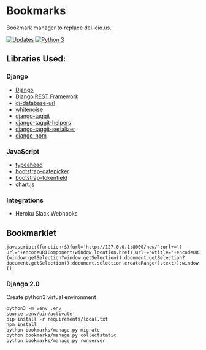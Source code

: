 # Bookmarks

Bookmark manager to replace del.icio.us.

[![Updates](https://pyup.io/repos/github/tom-henderson/bookmarks/shield.svg)](https://pyup.io/repos/github/tom-henderson/bookmarks/)
[![Python 3](https://pyup.io/repos/github/tom-henderson/bookmarks/python-3-shield.svg)](https://pyup.io/repos/github/tom-henderson/bookmarks/)


## Libraries Used:

### Django
- [Django](https://www.djangoproject.com/)
- [Django REST Framework](http://www.django-rest-framework.org/)
- [dj-database-url](https://github.com/kennethreitz/dj-database-url)
- [whitenoise](https://github.com/evansd/whitenoise)
- [django-taggit](https://github.com/alex/django-taggit)
- [django-taggit-helpers](https://github.com/mfcovington/django-taggit-helpers)
- [django-taggit-serializer](https://github.com/glemmaPaul/django-taggit-serializer)
- [django-npm](https://github.com/kevin1024/django-npm)

### JavaScript
- [typeahead](https://github.com/twitter/typeahead.js)
- [bootstrap-datepicker](https://github.com/eternicode/bootstrap-datepicker)
- [bootstrap-tokenfield](https://github.com/sliptree/bootstrap-tokenfield)
- [chart.js](https://github.com/chartjs/Chart.js)

### Integrations
- Heroku Slack Webhooks

## Bookmarklet
```
javascript:(function($){url='http://127.0.0.1:8000/new/';url+='?url='+encodeURIComponent(window.location.href);url+='&title='+encodeURIComponent(document.title);url+='&description='+encodeURIComponent(''+(window.getSelection?window.getSelection():document.getSelection?document.getSelection():document.selection.createRange().text));window.open(url,"_self");})();
```

### Django 2.0

Create python3 virtual environment

```
python3 -m venv .env
source .env/bin/activate
pip install -r requirements/local.txt
npm install
python bookmarks/manage.py migrate
python bookmarks/manage.py collectstatic
python bookmarks/manage.py runserver
```